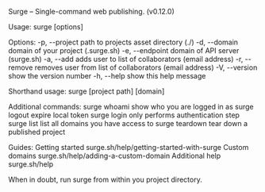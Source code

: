 Surge – Single-command web publishing. (v0.12.0)

Usage:
  surge [options]

Options:
  -p, --project       path to projects asset directory (./)
  -d, --domain        domain of your project (<random>.surge.sh)
  -e, --endpoint      domain of API server (surge.sh)
  -a, --add           adds user to list of collaborators (email address)
  -r, --remove        removes user from list of collaborators (email address)
  -V, --version       show the version number
  -h, --help          show this help message

Shorthand usage:
  surge [project path] [domain]

Additional commands:
  surge whoami        show who you are logged in as
  surge logout        expire local token
  surge login         only performs authentication step
  surge list          list all domains you have access to
  surge teardown      tear down a published project

Guides:
  Getting started     surge.sh/help/getting-started-with-surge
  Custom domains      surge.sh/help/adding-a-custom-domain
  Additional help     surge.sh/help

When in doubt, run surge from within you project directory.

